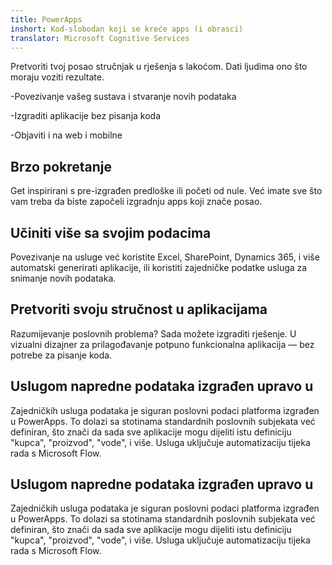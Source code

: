 ```yaml
---
title: PowerApps
inshort: Kod-slobodan koji se kreće apps (i obrasci)
translator: Microsoft Cognitive Services
---
```


Pretvoriti tvoj posao stručnjak u rješenja s lakoćom. Dati ljudima ono što moraju voziti rezultate.

-Povezivanje vašeg sustava i stvaranje novih podataka

-Izgraditi aplikacije bez pisanja koda

-Objaviti i na web i mobilne

## Brzo pokretanje
Get inspirirani s pre-izgrađen predloške ili početi od nule. Već imate sve što vam treba da biste započeli izgradnju apps koji znače posao.

## Učiniti više sa svojim podacima
Povezivanje na usluge već koristite Excel, SharePoint, Dynamics 365, i više automatski generirati aplikacije, ili koristiti zajedničke podatke usluga za snimanje novih podataka.

## Pretvoriti svoju stručnost u aplikacijama
Razumijevanje poslovnih problema? Sada možete izgraditi rješenje. U vizualni dizajner za prilagođavanje potpuno funkcionalna aplikacija — bez potrebe za pisanje koda.

## Uslugom napredne podataka izgrađen upravo u
Zajedničkih usluga podataka je siguran poslovni podaci platforma izgrađen u PowerApps. To dolazi sa stotinama standardnih poslovnih subjekata već definiran, što znači da sada sve aplikacije mogu dijeliti istu definiciju "kupca", "proizvod", "vode", i više. Usluga uključuje automatizaciju tijeka rada s Microsoft Flow.

## Uslugom napredne podataka izgrađen upravo u
Zajedničkih usluga podataka je siguran poslovni podaci platforma izgrađen u PowerApps. To dolazi sa stotinama standardnih poslovnih subjekata već definiran, što znači da sada sve aplikacije mogu dijeliti istu definiciju "kupca", "proizvod", "vode", i više. Usluga uključuje automatizaciju tijeka rada s Microsoft Flow.



